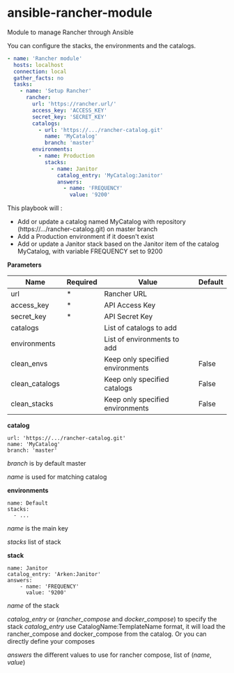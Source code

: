 # ansible-rancher-module
Module to manage Rancher through Ansible

You can configure the stacks, the environments and the catalogs.

```yaml
- name: 'Rancher module'
  hosts: localhost
  connection: local
  gather_facts: no
  tasks:
    - name: 'Setup Rancher'
      rancher:
        url: 'https://rancher.url/'
        access_key: 'ACCESS_KEY'
        secret_key: 'SECRET_KEY'
        catalogs:
          - url: 'https://.../rancher-catalog.git'
            name: 'MyCatalog'
            branch: 'master'
        environments:
          - name: Production
            stacks:
              - name: Janitor
                catalog_entry: 'MyCatalog:Janitor'
                answers:
                  - name: 'FREQUENCY'
                    value: '9200'
```

This playbook will :

- Add or update a catalog named MyCatalog with repository (https://.../rancher-catalog.git) on master branch
- Add a Production environment if it doesn't exist
- Add or update a Janitor stack based on the Janitor item of the catalog MyCatalog, with variable FREQUENCY set to 9200

**Parameters**

| Name | Required | Value | Default
|--------|-----|-------|----|
| url | * | Rancher URL
| access_key | * | API Access Key
| secret_key | * | API Secret Key
| catalogs |  | List of catalogs to add
| environments | | List of environments to add
| clean_envs | | Keep only specified environments | False
| clean_catalogs | | Keep only specified catalogs | False
| clean_stacks | | Keep only specified environments | False

**catalog**

```
url: 'https://.../rancher-catalog.git'
name: 'MyCatalog'
branch: 'master'
```

*branch* is by default master

*name* is used for matching catalog

**environments**

```
name: Default
stacks:
  - ...
```
*name* is the main key

*stacks* list of stack

**stack**

```
name: Janitor
catalog_entry: 'Arken:Janitor'
answers:
	- name: 'FREQUENCY'
	  value: '9200'
```

*name* of the stack

*catalog_entry* or (*rancher_compose* and *docker_compose*) to specify the stack
*catalog_entry* use CatalogName:TemplateName format, it will load the rancher_compose and docker_compose from the catalog. Or you can directly define your composes

*answers* the different values to use for rancher compose, list of (*name*, *value*)

